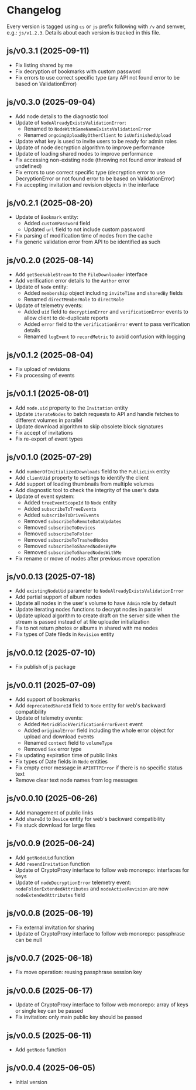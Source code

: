 # Changelog

Every version is tagged using `cs` or `js` prefix following with `/v` and semver, e.g.: `js/v1.2.3`. Details about each version is tracked in this file.

## js/v0.3.1 (2025-09-11)

* Fix listing shared by me
* Fix decryption of bookmarks with custom password
* Fix errors to use correct specific type (any API not found error to be based on ValidationError)

## js/v0.3.0 (2025-09-04)

* Add node details to the diagnostic tool
* Update of `NodeAlreadyExistsValidationError`:
    * Renamed to `NodeWithSameNameExistsValidationError`
    * Renamed `ongoingUploadByOtherClient` to `isUnfinishedUpload`
* Update what key is used to invite users to be ready for admin roles
* Update of node decryption algorithm to improve performance
* Update of loading shared nodes to improve performance
* Fix accessing non-existing node (throwing not found error instead of undefined)
* Fix errors to use correct specific type (decryption error to use DecryptionError or not found error to be based on ValidationError)
* Fix accepting invitation and revision objects in the interface

## js/v0.2.1 (2025-08-20)

* Update of `Bookmark` entity:
    * Added `customPassword` field
    * Updated `url` field to not include custom password
* Fix parsing of modification time of nodes from the cache
* Fix generic validation error from API to be identified as such

## js/v0.2.0 (2025-08-14)

* Add `getSeekableStream` to the `FileDownloader` interface
* Add verification error details to the `Author` error
* Update of `Node` entity:
    * Added `membership` object including `inviteTime` and `sharedBy` fields
    * Renamed `directMemberRole` to `directRole`
* Update of telemetry events:
    * Added `uid` field to `decryptionError` and `verificationError` events to allow client to de-duplicate reports
    * Added `error` field to the `verificationError` event to pass verification details
    * Renamed `logEvent` to `recordMetric` to avoid confusion with logging

## js/v0.1.2 (2025-08-04)

* Fix upload of revisions
* Fix processing of events

## js/v0.1.1 (2025-08-01)

* Add `node.uid` property to the `Invitation` entity
* Update `iterateNodes` to batch requests to API and handle fetches to different volumes in parallel
* Update download algorithm to skip obsolete block signatures
* Fix accept of invitations
* Fix re-export of event types

## js/v0.1.0 (2025-07-29)

* Add `numberOfInitializedDownloads` field to the `PublicLink` entity
* Add `clientUid` property to settings to identify the client
* Add support of loading thumbnails from multiple volumes
* Add diagnostic tool to check the integrity of the user's data
* Update of event system:
    * Added `treeEventScopeId` to `Node` entity
    * Added `subscribeToTreeEvents`
    * Added `subscribeToDriveEvents`
    * Removed `subscribeToRemoteDataUpdates`
    * Removed `subscribeToDevices`
    * Removed `subscribeToFolder`
    * Removed `subscribeToTrashedNodes`
    * Removed `subscribeToSharedNodesByMe`
    * Removed `subscribeToSharedNodesWithMe`
* Fix rename or move of nodes after previous move operation

## js/v0.0.13 (2025-07-18)

* Add `existingNodeUid` parameter to `NodeAlreadyExistsValidationError`
* Add partial support of album nodes
* Update all nodes in the user's volume to have `Admin` role by default
* Update iterating nodes functions to decrypt nodes in parallel
* Update upload algorithm to create draft on the server side when the stream is passed instead of at file uploader initialization
* Fix to not return photos or albums in shared with me nodes
* Fix types of Date fileds in `Revision` entity

## js/v0.0.12 (2025-07-10)

* Fix publish of js package

## js/v0.0.11 (2025-07-09)

* Add support of bookmarks
* Add `deprecatedShareId` field to `Node` entity for web's backward compatibility
* Update of telemetry events:
    * Added `MetricBlockVerificationErrorEvent` event
    * Added `originalError` field including the whole error object for upload and download events
    * Renamed `context` field to `volumeType`
    * Removed `5xx` error type
* Fix updating expiration time of public links
* Fix types of Date fields in `Node` entities
* Fix empty error message in `APIHTTPError` if there is no specific status text
* Remove clear text node names from log messages

## js/v0.0.10 (2025-06-26)

* Add management of public links
* Add `shareId` to `Device` entity for web's backward compatibility
* Fix stuck download for large files

## js/v0.0.9 (2025-06-24)

* Add `getNodeUid` function
* Add `resendInvitation` function
* Update of CryptoProxy interface to follow web monorepo: interfaces for keys
* Update of `nodeDecryptionError` telemetry event: `nodeFolderExtendedAttributes` and `nodeActiveRevision` are now `nodeExtendedAttributes` field

## js/v0.0.8 (2025-06-19)

* Fix external invitation for sharing
* Update of CryptoProxy interface to follow web monorepo: passphrase can be null

## js/v0.0.7 (2025-06-18)

* Fix move operation: reusing passphrase session key

## js/v0.0.6 (2025-06-17)

* Update of CryptoProxy interface to follow web monorepo: array of keys or single key can be passed
* Fix invitation: only main public key should be passed

## js/v0.0.5 (2025-06-11)

* Add `getNode` function

## js/v0.0.4 (2025-06-05)

* Initial version
